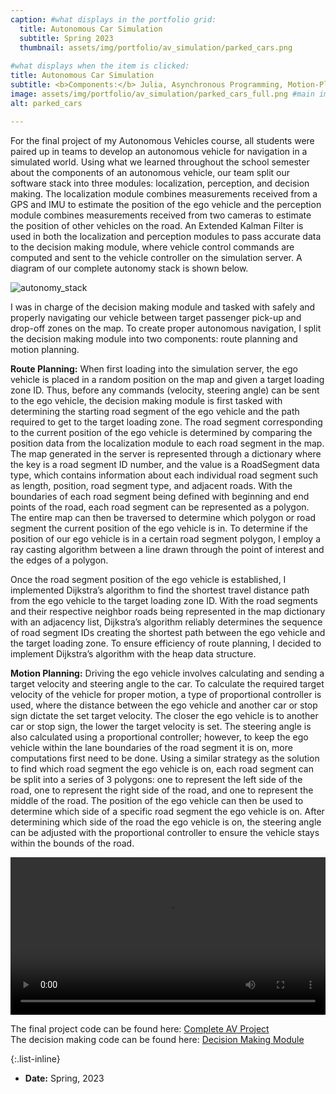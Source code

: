 ```yaml
---
caption: #what displays in the portfolio grid:
  title: Autonomous Car Simulation
  subtitle: Spring 2023
  thumbnail: assets/img/portfolio/av_simulation/parked_cars.png
  
#what displays when the item is clicked:
title: Autonomous Car Simulation
subtitle: <b>Components:</b> Julia, Asynchronous Programming, Motion-Planning Algorithms, PID Controller
image: assets/img/portfolio/av_simulation/parked_cars_full.png #main image, can be a link or a file in assets/img/portfolio
alt: parked_cars

---
```

For the final project of my Autonomous Vehicles course, all students were paired up in teams to develop an autonomous vehicle for navigation in a simulated world. Using what we learned throughout the school semester about the components of an autonomous vehicle, our team split our software stack into three modules: localization, perception, and decision making. The localization module combines measurements received from a GPS and IMU to estimate the position of the ego vehicle and the perception module combines measurements received from two cameras to estimate the position of other vehicles on the road. An Extended Kalman Filter is used in both the localization and perception modules to pass accurate data to the decision making module, where vehicle control commands are computed and sent to the vehicle controller on the simulation server. A diagram of our complete autonomy stack is shown below.

<img src="assets/img/portfolio/av_simulation/av_stack_workflow.png" alt="autonomy_stack"/>

I was in charge of the decision making module and tasked with safely and properly navigating our vehicle between target passenger pick-up and drop-off zones on the map. To create proper autonomous navigation, I split the decision making module into two components: route planning and motion planning.

**Route Planning:** When first loading into the simulation server, the ego vehicle is placed in a random position on the map and given a target loading zone ID. Thus, before any commands (velocity, steering angle) can be sent to the ego vehicle, the decision making module is first tasked with determining the starting road segment of the ego vehicle and the path required to get to the target loading zone. The road segment corresponding to the current position of the ego vehicle is determined by comparing the position data from the localization module to each road segment in the map. The map generated in the server is represented through a dictionary where the key is a road segment ID number, and the value is a RoadSegment data type, which contains information about each individual road segment such as length, position, road segment type, and adjacent roads. With the boundaries of each road segment being defined with beginning and end points of the road, each road segment can be represented as a polygon. The entire map can then be traversed to determine which polygon or road segment the current position of the ego vehicle is in. To determine if the position of our ego vehicle is in a certain road segment polygon, I employ a ray casting algorithm between a line drawn through the point of interest and the edges of a polygon. 

Once the road segment position of the ego vehicle is established, I implemented Dijkstra’s algorithm to find the shortest travel distance path from the ego vehicle to the target loading zone ID. With the road segments and their respective neighbor roads being represented in the map dictionary with an adjacency list, Dijkstra’s algorithm reliably determines the sequence of road segment IDs creating the shortest path between the ego vehicle and the target loading zone. To ensure efficiency of route planning, I decided to implement Dijkstra’s algorithm with the heap data structure.

**Motion Planning:** Driving the ego vehicle involves calculating and sending a target velocity and steering angle to the car. To calculate the required target velocity of the vehicle for proper motion, a type of proportional controller is used, where the distance between the ego vehicle and another car or stop sign dictate the set target velocity. The closer the ego vehicle is to another car or stop sign, the lower the target velocity is set. The steering angle is also calculated using a proportional controller; however, to keep the ego vehicle within the lane boundaries of the road segment it is on, more computations first need to be done. Using a similar strategy as the solution to find which road segment the ego vehicle is on, each road segment can be split into a series of 3 polygons: one to represent the left side of the road, one to represent the right side of the road, and one to represent the middle of the road. The position of the ego vehicle can then be used to determine which side of a specific road segment the ego vehicle is on. After determining which side of the road the ego vehicle is on, the steering angle can be adjusted with the proportional controller to ensure the vehicle stays within the bounds of the road.

<video width="100%" controls> <source src="assets/img/portfolio/av_simulation/AV_video_project.mp4" type="video/mp4" alt="av_project"> </video>  

The final project code can be found here: [Complete AV Project](https://github.com/vikrammeyer/av-project)  
The decision making code can be found here: [Decision Making Module](https://github.com/vikrammeyer/av-project/blob/main/src/routing.jl)

{:.list-inline} 
- **Date:** Spring, 2023